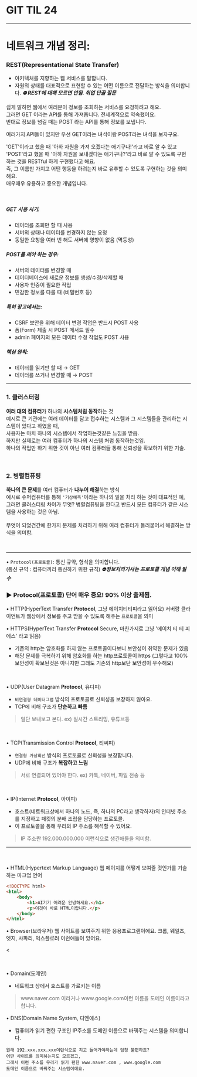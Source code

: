 # GIT TIL 24
---

# 네트워크 개념 정리:

### REST(Representational State Transfer) 
- 아키텍처를 지향하는 웹 서비스를 말합니다. 
- 자원의 상태를 대표적으로 표현할 수 있는 어떤 이름으로 전달하는 방식을 의미합니다.
***⛔ REST에 대해 모르면 안됨. 취업 단골 질문***

쉽게 말하면 웹에서 여러분이 정보를 조회하는 서비스를 요청하려고 해요. <br>
그러면 GET 이라는 API를 통해 가져옵니다. 전세계적으로 약속했어요. <br>
반대로 정보를 넘길 때는 POST 라는 API를 통해 정보를 보냅니다. <br>

여러가지 API들이 있지만 우선 GET이라는 녀석이랑 POST라는 녀석을 보자구요. <br>

'GET'이라고 했을 때 '아하 자원을 가져 오겠다는 애기구나!'라고 바로 알 수 있고 <br>
'POST'라고 했을 때 '아하 자원을 보내겠다는 애기구나?'라고 바로 알 수 있도록 구현하는 것을 RESTful 하게 구현했다고 해요. <br>
즉, 그 이름만 가지고 어떤 행동을 하려는지 바로 유추할 수 있도록 구현하는 것을 의미해요. <br>
매우매우 유용하고 중요한 개념입니다.

<br>


##### GET 사용 시기:
- 데이터를 조회만 할 때 사용
- 서버의 상태나 데이터를 변경하지 않는 요청
- 동일한 요청을 여러 번 해도 서버에 영향이 없음 (멱등성)

##### POST를 써야 하는 경우:
- 서버의 데이터를 변경할 때
- 데이터베이스에 새로운 정보를 생성/수정/삭제할 때
- 사용자 인증이 필요한 작업
- 민감한 정보를 다룰 때 (비밀번호 등)

##### 특히 장고에서는:
- CSRF 보안을 위해 데이터 변경 작업은 반드시 POST 사용
- 폼(Form) 제출 시 POST 메서드 필수
- admin 페이지의 모든 데이터 수정 작업도 POST 사용

##### 핵심 원칙:
- 데이터를 읽기만 할 때 → GET
- 데이터를 쓰거나 변경할 때 → POST

---

### 1. 클러스터링
**여러 대의 컴퓨터**가 하나의 **시스템처럼 동작**하는 것 <br>
예시로 큰 기관에는 여러 데이터를 담고 접수하는 시스템과 그 시스템들을 관리하는 시스템이 있다고 하였을 때, <br>
사용자는 마치 하나의 시스템에서 작업하는것같은 느낌을 받음. <br>
하지만 실제로는 여러 컴퓨터가 하나의 시스템 처럼 동작하는것임. <br>
하나의 작업만 하기 위한 것이 아닌 여러 컴퓨터들 통해 신뢰성을 확보하기 위한 기술.

<br>

### 2. 병렬컴퓨팅
**하나의 큰 문제**를 여러 컴퓨터가 **나누어 해결**하는 방식 <br>
예시로 슈퍼컴퓨터를 통해 `'기상예측'`이라는 하나의 일을 처리 하는 것이 대표적인 예, <br>
그러면 클러스터링 차이가 무엇? 병렬컴퓨팅을 한다고 반드시 모든 컴퓨터가 같은 시스템을 사용하는 것은 아님. <br>  
무엇이 되었건간에 한가지 문제를 처리하기 위해 여러 컴퓨터가 들러붙어서 해결하는 방식을 의미함.

<br>

---

• `Protocol(프로토콜)`: 통신 규약, 형식을 의미합니다. <br>
(통신 규약 : 컴퓨터끼리 통신하기 위한 규칙)
***⛔정보처리기사는 프로토콜 개념 이해 필수***

### ▶ Protocol(프로토콜) 단어 매우 중요! 90% 이상 출제됨.


• HTTP(HyperText Transfer **Protocol**, 그냥 에이치티티피라고 읽어요)
서버랑 클라이언트가 웹상에서 정보를 주고 받을 수 있도록 해주는 `프로토콜`을 의미

• HTTPS(HyperText Transfer **Protocol** Secure, 마찬가지로 그냥 '에이치 티 티 피 에스' 라고 읽음)
 - 기존의 http는 암호화를 하지 않는 프로토콜이다보니 보안성이 취약한 문제가 있음
 - 해당 문제를 극복하기 위해 암호화를 하는 http프로토콜이 https
(그렇다고 100% 보안성이 확보된것은 아니지만 그래도 기존의 http보단 보안성이 우수해요)

<br>


• UDP(User Datagram **Protocol**, 유디피)
- `비연결형 데이터그램` 방식의 프로토콜로 신뢰성을 보장하지 않아요.
- TCP에 비해 구조가 **단순하고 빠름**
>일단 보내보고 본다. ex) 실시간 스트리밍, 유튜브등

<br>

• TCP(Transmission Control **Protocol**, 티씨피)
- `연결형 가상회선` 방식의 프로토콜로 신뢰성을 보장합니다.
- UDP에 비해 구조가 **복잡하고 느림**
>서로 연결되어 있어야 한다. ex) 카톡, 네이버, 파일 전송 등

<br>

• IP(Internet **Protocol**, 아이피)
- 호스트(네트워크상에서 하나의 노드, 즉, 하나의 PC라고 생각하자)의 인터넷 주소를 지정하고 패킷의 분배 조립을 담당하는 프로토콜.
- 이 프로토콜을 통해 우리의 IP 주소를 해석할 수 있어요.
>IP 주소란 192.000.000.000 이런식으로 생긴애들을 의미함.

---

<br>

• HTML(Hypertext Markup Language)
웹 페이지를 어떻게 보여줄 것인가를 기술하는 마크업 언어

```html
<!DOCTYPE html>
<html>
    <body>
        <h1>AI기기 어려운 안녕하세요.</h1>
        <p>이것이 바로 HTML이랍니다.</p>
    </body>
</html>
```
• Browser(브라우저)
웹 사이트를 보여주기 위한 응용프로그램이에요.
크롬, 웨일즈, 엣지, 사파리, 익스플로러 이런애들이 있어요.

<

<br>

• Domain(도메인)
- 네트워크 상에서 호스트를 가르키는 이름
> www\.naver.com 이라거나 www\.google.com이런 이름을 도메인 이름이라고 합니다.

• DNS(Domain Name System, 디엔에스)
- 컴퓨터가 읽기 편한 구조인 IP주소를 도메인 이름으로 바꿔주는 시스템을 의미합니다.
```
원래 192.xxx.xxx.xxx이런식으로 치고 들어가야하는데 엄청 불편하죠?
어떤 사이트를 의미하는지도 모르겠고, 
그래서 이런 주소를 우리가 읽기 편한 www.naver.com , www.google.com
도메인 이름으로 바꿔주는 시스템이에요.
```